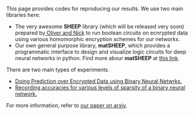 This page provides codes for reproducing our results. We use two main libraries here:

* The very awesome **SHEEP** library (which will be released very soon) prepared by[ Oliver and Nick](https://www.turing.ac.uk/research-engineering/#people) to run  boolean circuits on ecnrypted data using various homomorphic encryption schemes for our networks.
* Our own general purpose library, **matSHEEP**, which provides a programmatic interface to design and visualize logic circuits for deep neural networks in python. Find more abour **matSHEEP** at [this link](https://amartya18x.github.io/matSHEEP).


There are two main types of experiments. 
* [Doing Prediction over Encrypted Data using Binary Neural Netwrks.](https://amartya18x.github.io/tapas/private_predictions) 
* [Recording accuracies for various levels of sparsity of a binary neural network.](https://amartya18x.github.io/tapas/bnn) 

For more information, refer to [our paper on arxiv](https://arxiv.org/abs/1806.03461).